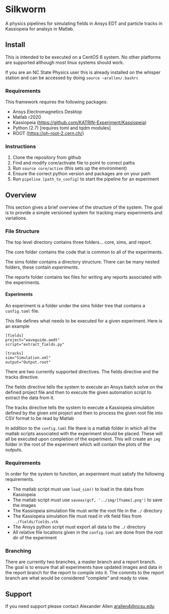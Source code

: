 # Silkworm

A physics pipelines for simulating fields in Ansys EDT and particle tracks in Kassiopeia for analsys in Matlab.

## Install

This is intended to be executed on a CentOS 6 system. No other platforms are supported although most linux systems should work.

If you are an NC State Physics user this is already installed on the whisper station and can be accessed by doing `source ~arallen/.bashrc`

### Requirements

This framework requires the following packages:
- Ansys Electromagnetics Desktop
- Matlab r2020
- Kassiopeia (https://github.com/KATRIN-Experiment/Kassiopeia)
- Python (2.7) [requires toml and tqdm modules]
- ROOT (https://ph-root-2.cern.ch/)

### Instructions

1. Clone the repository from github
2. Find and modify core/activate file to point to correct paths
3. Run `source core/active` (this sets up the environment)
4. Ensure the correct python version and packages are on your path
4. Run `pipeline [path_to_config]` to start the pipeline for an experiment


## Overview

This section gives a brief overview of the structure of the system. The goal is to provide a simple versioned system for tracking many experiments and variations.

### File Structure

The top level directory contains three folders... core, sims, and report.

The core folder contains the code that is common to all of the experiments.

The sims folder contains a directory structure. There can be many nested folders, these contain *experiments*.

The reports folder contains tex files for writing any reports associated with the experiments.

#### Experiments

An experiment is a folder under the sims folder tree that contains a `config.toml` file.

This file defines what needs to be executed for a given experiment. Here is an example

```
[fields]
project="waveguide.aedt"
script="extract_fields.py"

[tracks]
sim="Simulation.xml"
output="Output.root"
```

There are two currently supported directives. The fields directive and the tracks directive.

The fields directive tells the system to execute an Ansys batch solve on the defined project file and then to execute the given automation script to extract the data from it.

The tracks directive tells the system to execute a Kassiopeia simulation defined by the given xml project and then to process the given root file into CSV format to be read by Matlab


In addition to the `config.toml` file there is a matlab folder in which all the matlab scripts associated with the experiment should be placed. These will all be executed upon completion of the experiment. This will create an `img` folder in the root of the experiment which will contain the plots of the outputs. 

### Requirements

In order for the system to function, an experiment must satisfy the following requirements. 

- The matlab script must use `load_sim()` to load in the data from Kassiopeia
- The matlab script must use `saveas(gcf, '../img/[fname].png')` to save the images
- The Kassiopeia simulation file must write the root file in the `./` directory
- The Kassiopeia simulation file must read in vtk field files from `../fields/fields.vtk`
- The Ansys python script must export all data to the `./` directory
- All relative file locations given in the `config.toml` are done from the root dir of the experiment


### Branching

There are currently two branches, a master branch and a report branch. The goal is to ensure that all experiments have updated images and data in the report branch for the report to compile into it. The commits to the report branch are what would be considered "complete" and ready to view. 

## Support

If you need support please contact Alexander Allen <arallen4@ncsu.edu> 


